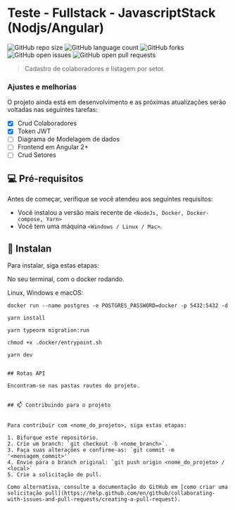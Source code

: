 # Teste - Fullstack - JavascriptStack (Nodjs/Angular)

![GitHub repo size](https://img.shields.io/github/repo-size/Emiltonn/test-fullstack-js-digi?style=for-the-badge)
![GitHub language count](https://img.shields.io/github/languages/count/Emiltonn/test-fullstack-js-digi?style=for-the-badge)
![GitHub forks](https://img.shields.io/github/forks/Emiltonn/test-fullstack-js-digi?style=for-the-badge)
![GitHub open issues](https://img.shields.io/github/issues/Emiltonn/test-fullstack-js-digi?style=for-the-badge)
![GitHub open pull requests](https://img.shields.io/github/Emiltonn/test-fullstack-js-digi?style=for-the-badge)

> Cadastro de colaboradores e listagem por setor.

### Ajustes e melhorias

O projeto ainda está em desenvolvimento e as próximas atualizações serão voltadas nas seguintes tarefas:

- [x] Crud Colaboradores
- [x] Token JWT
- [ ] Diagrama de Modelagem de dados
- [ ] Frontend em Angular 2+
- [ ] Crud Setores

## 💻 Pré-requisitos

Antes de começar, verifique se você atendeu aos seguintes requisitos:

- Você instalou a versão mais recente de `<NodeJs, Docker, Docker-compose, Yarn>`
- Você tem uma máquina `<Windows / Linux / Mac>`.

## 🚀 Instalan

Para instalar, siga estas etapas:

No seu terminal, com o docker rodando.

Linux, Windows e macOS:

```
docker run --name postgres -e POSTGRES_PASSWORD=docker -p 5432:5432 -d

```

```
yarn install
```

```
yarn typeorm migration:run
```

```
chmod +x .docker/entrypoint.sh
```

```
yarn dev

```

```

## Rotas API

Encontram-se nas pastas routes do projeto.


## 📫 Contribuindo para o projeto


Para contribuir com <nome_do_projeto>, siga estas etapas:

1. Bifurque este repositório.
2. Crie um branch: `git checkout -b <nome_branch>`.
3. Faça suas alterações e confirme-as: `git commit -m '<mensagem_commit>'`
4. Envie para o branch original: `git push origin <nome_do_projeto> / <local>`
5. Crie a solicitação de pull.

Como alternativa, consulte a documentação do GitHub em [como criar uma solicitação pull](https://help.github.com/en/github/collaborating-with-issues-and-pull-requests/creating-a-pull-request).

```
